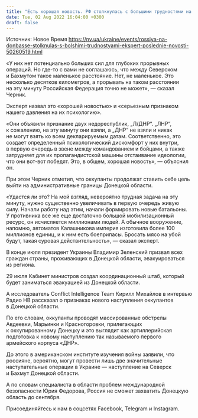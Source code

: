 ```yaml
---
title: "Есть хорошая новость. РФ столкнулась с большими трудностями на Донбассе — эксперт"
date: Tue, 02 Aug 2022 16:04:00 +0300
draft: false
---
```

Источник: Новое Время https://nv.ua/ukraine/events/rossiya-na-donbasse-stolknulas-s-bolshimi-trudnostyami-ekspert-poslednie-novosti-50260519.html


«У них нет потенциально больших сил для глубоких прорывных операций. Но где-то с вами не соглашаюсь, что между Северском и Бахмутом такое маленькое расстояние. Нет, не маленькое. Это несколько десятков километров, а прорывать на таком расстоянии на эту минуту Российская Федерация точно не может», — сказал Черник.

Эксперт назвал это «хорошей новостью» и «серьезным признаком нашего давления на их психологию».

«Они объявили признание двух недореспублик, „Л/ДНР“. „ЛНР“, к сожалению, на эту минуту они взяли, а „ДНР“ не взяли и никак не могут взять ко всем декларируемым датам. Соответственно, это создает определенный психологический дискомфорт у них внутри, в первую очередь в звене между командованием и бойцами, а также затрудняет для их пропагандистской машины отстаивание идеологии, что они вот-вот победят. Это, в общем, хорошая новость», — объяснил он.

При этом Черник отметил, что оккупанты продолжат ставить себе цель выйти на административные границы Донецкой области.

«Удастся ли это? На мой взгляд, невероятно трудная задача на эту минуту, нужно существенно увеличивать в первую очередь живую силу. Начали работу над этим, начали формировать новые батальоны. У противника все же еще достаточно большой мобилизационный ресурс, он исчисляется миллионами людей. А обычное вооружение, напомню, автоматов Калашникова империя изготовила более 100 миллионов единиц, и к ним есть боеприпасы. Бросать мясо на убой будут, такая суровая действительность», — сказал эксперт.

В конце июля президент Украины Владимир Зеленский призвал всех граждан страны, проживающих в Донецкой области, эвакуироваться из региона.

29 июля Кабинет министров создал координационный штаб, который будет заниматься эвакуацией из Донецкой области.

А исследователь Conflict Intelligence Team Кирилл Михайлов в интервью Радио НВ рассказал о признаках нового наступления оккупантов в Донецкой области.

По его словам, оккупанты проводят массированные обстрелы Авдеевки, Марьинки и Красногоровки, прилегающих к оккупированному Донецку и это выглядит как артиллерийская подготовка к новому наступлению так называемого первого армейского корпуса «ДНР».

До этого в американском институте изучения войны заявили, что россияне, вероятно, могут провести лишь две значительные наступательные операции в Украине — наступление на Северск и Бахмут Донецкой области.

А по словам специалиста в области проблем международной безопасности Юрия Федорова, Россия не сможет захватить Донецкую область до сентября.

Присоединяйтесь к нам в соцсетях Facebook, Telegram и Instagram.
